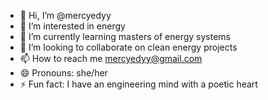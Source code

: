 - 👋 Hi, I’m @mercyedyy
- 👀 I’m interested in energy
- 🌱 I’m currently learning masters of energy systems
- 💞️ I’m looking to collaborate on clean energy projects
- 📫 How to reach me mercyedyy@gmail.com
- 😄 Pronouns: she/her
- ⚡ Fun fact: I have an engineering mind with a poetic heart

<!---
mercyedyy/mercyedyy is a ✨ special ✨ repository because its `README.md` (this file) appears on your GitHub profile.
You can click the Preview link to take a look at your changes.
--->

